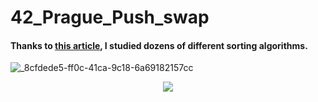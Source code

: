 # 42_Prague_Push_swap






#### Thanks to [this article](https://medium.com/@ayogun/push-swap-c1f5d2d41e97), I studied dozens of different sorting algorithms.


![_8cfdede5-ff0c-41ca-9c18-6a69182157cc](https://github.com/OnnaMcadva/42_Prague_Push_swap/assets/94723781/733a7690-3e6c-4912-835a-94e54d7a9480)

<p align="center">
  <img src="https://github.com/OnnaMcadva/42_Prague_Push_swap/assets/94723781/4961764d-b5f7-43dc-8933-b71e07cc96eb">
</p>
